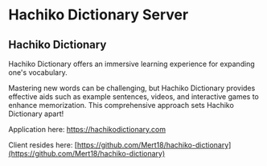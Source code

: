 # Hachiko Dictionary Server

## Hachiko Dictionary

Hachiko Dictionary offers an immersive learning experience for expanding one's vocabulary.

Mastering new words can be challenging, but Hachiko Dictionary provides effective aids such as example sentences, videos, and interactive games to enhance memorization. This comprehensive approach sets Hachiko Dictionary apart!

Application here: https://hachikodictionary.com

Client resides here: [https://github.com/Mert18/hachiko-dictionary](https://github.com/Mert18/hachiko-dictionary)
